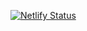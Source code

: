 [![Netlify Status](https://api.netlify.com/api/v1/badges/df2e89bc-a7fa-47b3-80b7-204e517b4986/deploy-status)](https://app.netlify.com/projects/anithebunny-wish-birthday/deploys)
